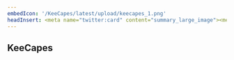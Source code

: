 ```yaml
---
embedIcon: '/KeeCapes/latest/upload/keecapes_1.png'
headInsert: <meta name="twitter:card" content="summary_large_image"><meta http-equiv="Refresh" content="0; url='../03252022'" />
---
```

## KeeCapes
